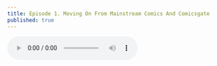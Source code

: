 ```yaml
---
title: Episode 1. Moving On From Mainstream Comics And Comicsgate
published: true
---
```

<audio controls>
  <source src="" type="audio/mpeg">
Your browser does not support the audio element.
</audio>
